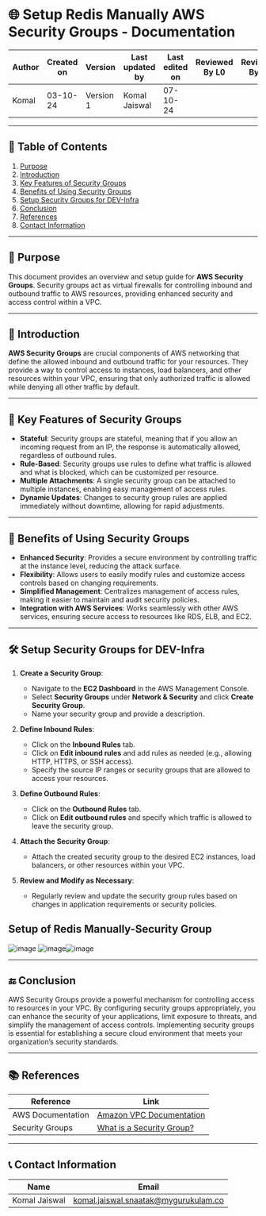 # 🌐 Setup Redis Manually AWS Security Groups - Documentation

| Author      | Created on | Version   | Last updated by | Last edited on | Reviewed By L0 | Reviewed By L1 | Reviewed By L2 |
|-------------|------------|-----------|-----------------|----------------|----------------|----------------|----------------| 
| Komal       | 03-10-24   | Version 1 | Komal Jaiswal   | 07-10-24       |                |                |                |

---

## 📝 Table of Contents
1. [Purpose](#purpose)
2. [Introduction](#introduction)
3. [Key Features of Security Groups](#key-features-of-security-groups)
4. [Benefits of Using Security Groups](#benefits-of-using-security-groups)
5. [Setup Security Groups for DEV-Infra](#setup-security-groups-for-dev-infra)
6. [Conclusion](#conclusion)
7. [References](#references)
8. [Contact Information](#contact-information)

---

## 📜 Purpose
This document provides an overview and setup guide for **AWS Security Groups**. Security groups act as virtual firewalls for controlling inbound and outbound traffic to AWS resources, providing enhanced security and access control within a VPC.

---

## 📖 Introduction
**AWS Security Groups** are crucial components of AWS networking that define the allowed inbound and outbound traffic for your resources. They provide a way to control access to instances, load balancers, and other resources within your VPC, ensuring that only authorized traffic is allowed while denying all other traffic by default.

---

## 🔑 Key Features of Security Groups

- **Stateful**: Security groups are stateful, meaning that if you allow an incoming request from an IP, the response is automatically allowed, regardless of outbound rules.
- **Rule-Based**: Security groups use rules to define what traffic is allowed and what is blocked, which can be customized per resource.
- **Multiple Attachments**: A single security group can be attached to multiple instances, enabling easy management of access rules.
- **Dynamic Updates**: Changes to security group rules are applied immediately without downtime, allowing for rapid adjustments.

---

## 🎯 Benefits of Using Security Groups

- **Enhanced Security**: Provides a secure environment by controlling traffic at the instance level, reducing the attack surface.
- **Flexibility**: Allows users to easily modify rules and customize access controls based on changing requirements.
- **Simplified Management**: Centralizes management of access rules, making it easier to maintain and audit security policies.
- **Integration with AWS Services**: Works seamlessly with other AWS services, ensuring secure access to resources like RDS, ELB, and EC2.

---

## 🛠 Setup Security Groups for DEV-Infra

1. **Create a Security Group**:
   - Navigate to the **EC2 Dashboard** in the AWS Management Console.
   - Select **Security Groups** under **Network & Security** and click **Create Security Group**.
   - Name your security group and provide a description.

2. **Define Inbound Rules**:
   - Click on the **Inbound Rules** tab.
   - Click on **Edit inbound rules** and add rules as needed (e.g., allowing HTTP, HTTPS, or SSH access).
   - Specify the source IP ranges or security groups that are allowed to access your resources.

3. **Define Outbound Rules**:
   - Click on the **Outbound Rules** tab.
   - Click on **Edit outbound rules** and specify which traffic is allowed to leave the security group.

4. **Attach the Security Group**:
   - Attach the created security group to the desired EC2 instances, load balancers, or other resources within your VPC.

5. **Review and Modify as Necessary**:
   - Regularly review and update the security group rules based on changes in application requirements or security policies.

## Setup of Redis Manually-Security Group

![image](https://github.com/user-attachments/assets/8de8186e-deed-4b63-93e3-e3013f9a5700)
![image](https://github.com/user-attachments/assets/f4f929a4-e007-46c2-ace8-e08e9f2720a3)![image](https://github.com/user-attachments/assets/2218114c-946a-4f3e-9e3d-48196a8f9793)



---

## 🔚 Conclusion

AWS Security Groups provide a powerful mechanism for controlling access to resources in your VPC. By configuring security groups appropriately, you can enhance the security of your applications, limit exposure to threats, and simplify the management of access controls. Implementing security groups is essential for establishing a secure cloud environment that meets your organization’s security standards.

---

## 📚 References

| Reference                                   | Link                                                                                                  |
|---------------------------------------------|-------------------------------------------------------------------------------------------------------|
| AWS Documentation                           | [Amazon VPC Documentation](https://docs.aws.amazon.com/vpc/index.html)                              |
| Security Groups                             | [What is a Security Group?](https://docs.aws.amazon.com/AWSEC2/latest/UserGuide/ec2-security-groups.html)  |

---

## 📞 Contact Information

| Name             | Email                        |
|------------------|------------------------------|
| Komal Jaiswal    | komal.jaiswal.snaatak@mygurukulam.co    |
